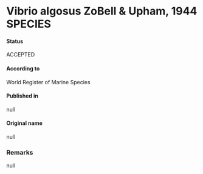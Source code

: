 Vibrio algosus ZoBell & Upham, 1944 SPECIES
=======

#### Status
ACCEPTED

#### According to
World Register of Marine Species

#### Published in
null

#### Original name
null

### Remarks
null